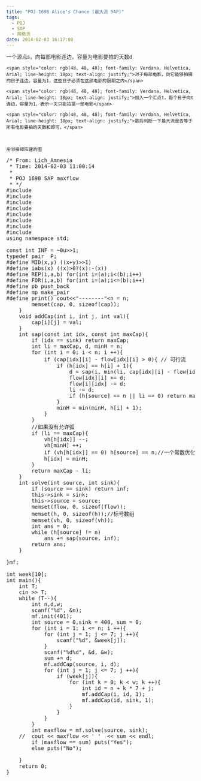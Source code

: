 ```yaml
---
title: "POJ 1698 Alice's Chance (最大流 SAP)"
tags:
  - POJ
  - SAP
  - 网络流
date: 2014-02-03 16:17:08
---
```


<span style="color: rgb(48, 48, 48); font-family: Verdana, Helvetica, Arial; line-height: 18px; text-align: justify;">一个源点s，向每部电影连边，容量为电影要拍的天数d</span>

	<span style="color: rgb(48, 48, 48); font-family: Verdana, Helvetica, Arial; line-height: 18px; text-align: justify;">对于每部电影，向它能够拍摄的日子连边，容量为1，这些日子必须在这部电影的限期之内</span>

	<span style="color: rgb(48, 48, 48); font-family: Verdana, Helvetica, Arial; line-height: 18px; text-align: justify;">加入一个汇点t，每个日子向t连边，容量为1，表示一天只能拍摄一部电影</span>

	<span style="color: rgb(48, 48, 48); font-family: Verdana, Helvetica, Arial; line-height: 18px; text-align: justify;">最后判断一下最大流是否等于所有电影要拍的天数和即可。</span>

	 

	用邻接矩阵建的图

<pre class="brush:cpp">
/* From: Lich_Amnesia
 * Time: 2014-02-03 11:00:14
 *
 * POJ 1698 SAP maxflow
 * */
#include <iostream>
#include <cstdio>
#include <algorithm>
#include <cstring>
#include <cmath>
#include <queue>
#include <set>
#include <vector>
using namespace std;

const int INF = ~0u>>1;
typedef pair <int,int> P;
#define MID(x,y) ((x+y)>>1)
#define iabs(x) ((x)>0?(x):-(x))
#define REP(i,a,b) for(int i=(a);i<(b);i++)
#define FOR(i,a,b) for(int i=(a);i<=(b);i++)
#define pb push_back
#define mp make_pair
#define print() cout<<"--------"<<endl
typedef long long ll;
const int maxn = 400 + 10;
const int inf = 0x7ffffff;
struct SAP{
	int cap[maxn][maxn];//
	int flow[maxn][maxn];//流量网络
	int g[maxn][maxn];
	int n; //顶点数
	int h[maxn]; // 各顶点距离标号
	int vh[maxn];// 各高度顶点个数
	int source, sink;
	int mk[maxn];
	void init(int n){
		this->n = n;
		memset(cap, 0, sizeof(cap));
	}
	void addCap(int i, int j, int val){
		cap[i][j] = val;
	}
	int sap(const int idx, const int maxCap){
		if (idx == sink) return maxCap;
		int li = maxCap, d, minH = n;
		for (int i = 0; i < n; i ++){
			if (cap[idx][i] - flow[idx][i] > 0){ // 可行流
				if (h[idx] == h[i] + 1){
					d = sap(i, min(li, cap[idx][i] - flow[idx][i]));
					flow[idx][i] += d;
					flow[i][idx] -= d;
					li -= d;
					if (h[source] == n || li == 0) return maxCap - li;
				}		
				minH = min(minH, h[i] + 1);
			}
		}
		//如果没有允许弧
		if (li == maxCap){
			vh[h[idx]] --;
			vh[minH] ++;
			if (vh[h[idx]] == 0) h[source] == n;//一个常数优化
			h[idx] = minH;
		} 
		return maxCap - li;
	}
	int solve(int source, int sink){
		if (source == sink) return inf;
		this->sink = sink;
		this->source = source;
		memset(flow, 0, sizeof(flow));
		memset(h, 0, sizeof(h));//标号数组
		memset(vh, 0, sizeof(vh));
		int ans = 0;
		while (h[source] != n)
			ans += sap(source, inf);
		return ans;
	}

}mf;

int week[10];
int main(){
	int T;
	cin >> T;
	while (T--){
		int n,d,w;
		scanf("%d", &n);
		mf.init(401);
		int source = 0,sink = 400, sum = 0;
		for (int i = 1; i <= n; i ++){
			for (int j = 1; j <= 7; j ++){
				scanf("%d", &week[j]);
			}
			scanf("%d%d", &d, &w);
			sum += d;
			mf.addCap(source, i, d);
			for (int j = 1; j <= 7; j ++){
				if (week[j]){
					for (int k = 0; k < w; k ++){
						int id = n + k * 7 + j;
						mf.addCap(i, id, 1);
						mf.addCap(id, sink, 1);
					}
				}
			}
		}
		int maxflow = mf.solve(source, sink);
	//	cout << maxflow << &#39; &#39;  << sum << endl;
		if (maxflow == sum) puts("Yes");
		else puts("No");

	}
	return 0;
}
</pre>

	 
